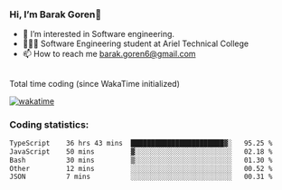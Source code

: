 ###  Hi, I’m Barak Goren👋
- 👀 I’m interested in Software engineering.
- 👨🏼‍🎓 Software Engineering student at Ariel Technical College
- 📫 How to reach me barak.goren6@gmail.com
##
Total time coding (since WakaTime initialized)

[![wakatime](https://wakatime.com/badge/user/5cc5ec80-a806-4ca2-a704-db29274e48cd.svg)](https://wakatime.com/@5cc5ec80-a806-4ca2-a704-db29274e48cd)

   
### Coding statistics:

<!--START_SECTION:waka-->

```txt
TypeScript    36 hrs 43 mins  ███████████████████████▓░   95.25 %
JavaScript    50 mins         ▓░░░░░░░░░░░░░░░░░░░░░░░░   02.18 %
Bash          30 mins         ▒░░░░░░░░░░░░░░░░░░░░░░░░   01.30 %
Other         12 mins         ░░░░░░░░░░░░░░░░░░░░░░░░░   00.52 %
JSON          7 mins          ░░░░░░░░░░░░░░░░░░░░░░░░░   00.31 %
```

<!--END_SECTION:waka-->

<!---
barakgoren/barakgoren is a ✨ special ✨ repository because its `README.md` (this file) appears on your GitHub profile.
You can click the Preview link to take a look at your changes.
--->
